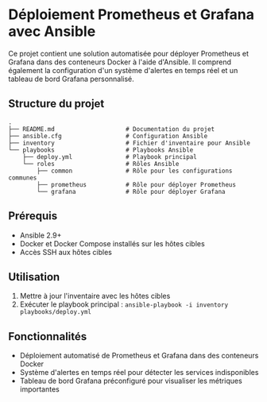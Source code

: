 # Déploiement Prometheus et Grafana avec Ansible

Ce projet contient une solution automatisée pour déployer Prometheus et Grafana dans des conteneurs Docker à l'aide d'Ansible. Il comprend également la configuration d'un système d'alertes en temps réel et un tableau de bord Grafana personnalisé.

## Structure du projet

```
.
├── README.md                    # Documentation du projet
├── ansible.cfg                  # Configuration Ansible
├── inventory                    # Fichier d'inventaire pour Ansible
└── playbooks                    # Playbooks Ansible
    ├── deploy.yml               # Playbook principal
    └── roles                    # Rôles Ansible
        ├── common               # Rôle pour les configurations communes
        ├── prometheus           # Rôle pour déployer Prometheus
        └── grafana              # Rôle pour déployer Grafana
```

## Prérequis

- Ansible 2.9+
- Docker et Docker Compose installés sur les hôtes cibles
- Accès SSH aux hôtes cibles

## Utilisation

1. Mettre à jour l'inventaire avec les hôtes cibles
2. Exécuter le playbook principal : `ansible-playbook -i inventory playbooks/deploy.yml`

## Fonctionnalités

- Déploiement automatisé de Prometheus et Grafana dans des conteneurs Docker
- Système d'alertes en temps réel pour détecter les services indisponibles
- Tableau de bord Grafana préconfiguré pour visualiser les métriques importantes

